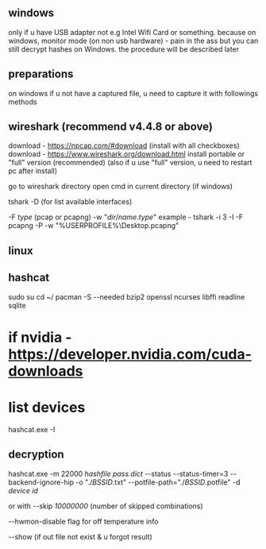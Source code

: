 ## windows
only if u have USB adapter
not e.g Intel Wifi Card or something. because on windows, monitor mode (on non usb hardware) - pain in the ass
but you can still decrypt hashes on Windows. the procedure will be described later

## preparations

on windows if u not have a captured file, u need to capture it with followings methods

## wireshark (recommend v4.4.8 or above)

download - https://npcap.com/#download (install with all checkboxes)
download - https://www.wireshark.org/download.html
install portable or "full" version (recommended) (also if u use "full" version, u need to restart pc after install)


go to wireshark directory
open cmd in current directory (if windows)

tshark -D (for list available interfaces)

-F *type* (pcap or pcapng) -w "*dir*/*name*.*type*"
example - tshark -i 3 -I -F pcapng -P -w "%USERPROFILE%\Desktop\.pcapng"




## linux

## hashcat

sudo su
cd ~/
pacman -S --needed bzip2 openssl ncurses libffi readline sqlite

# if nvidia - https://developer.nvidia.com/cuda-downloads

# list devices
hashcat.exe -I

## decryption
hashcat.exe -m 22000 *hashfile* *pass.dict* --status --status-timer=3 --backend-ignore-hip -o "./*BSSID*.txt" --potfile-path="./*BSSID*.potfile" -d *device id*

or with --skip *10000000* (number of skipped combinations)

--hwmon-disable flag for off temperature info

--show (if out file not exist & u forgot result)
